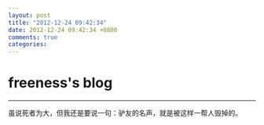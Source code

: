 ```yaml
---
layout: post
title: "2012-12-24 09:42:34"
date: 2012-12-24 09:42:34 +0800
comments: true
categories: 
---
```


# freeness's blog

----------

>
虽说死者为大，但我还是要说一句：驴友的名声，就是被这样一帮人毁掉的。